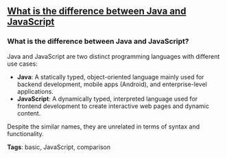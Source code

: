 ## [What is the difference between Java and JavaScript](#what-is-the-difference-between-java-and-javascript)

### What is the difference between Java and JavaScript?

Java and JavaScript are two distinct programming languages with different use cases:

- **Java**: A statically typed, object-oriented language mainly used for backend development, mobile apps (Android), and enterprise-level applications.
- **JavaScript**: A dynamically typed, interpreted language used for frontend development to create interactive web pages and dynamic content.

Despite the similar names, they are unrelated in terms of syntax and functionality.

**Tags**: basic, JavaScript, comparison



